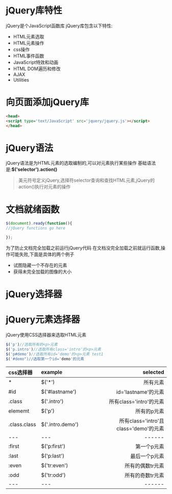 jQuery库特性
===

jQuery是个JavaScript函数库
jQuery库包含以下特性:
* HTML元素选取
* HTML元素操作
* css操作
* HTML事件函数
* JavaScript特效和动画
* HTML DOM遍历和修改
* AJAX
* Utilities

向页面添加jQuery库
===

```html
<head>
<script type='text/JavaScript' src='jquery/jquery.js'></script>
</head>
```
jQuery语法
===

jQuery语法是为HTML元素的选取编制的,可以对元素执行某些操作
基础语法是:**$('selector').action()**
>美元符号定义jQuery,选择符selector查询和查找HTML元素,jQuery的action()执行对元素的操作

文档就绪函数
===

```js
$(document).ready(function(){
//jQuery functions go here

});
```
为了防止文档完全加载之前运行jQuery代码
在文档没完全加载之前就运行函数,操作可能失败,下面是具体的两个例子
* 试图隐藏一个不存在的元素
* 获得未完全加载的图像的大小

jQuery选择器
===

jQuery元素选择器
===

jQuery使用CSS选择器来选取HTML元素
```js
$('p')//选取所有的<p>元素
$('p.intro')//选取所有class='intro'的<p>元素
$('p#demo')//选取所有id='demo'的<p>元素 test1
$('#demo")//选取第一个id='demo'的元素
```
css选择器 | example         |selected         |
:-----|:----------------|----------------:|
\*     |$('*')           |所有元素
\#id   |$('#lastname')   |id='lastname'的元素
\.class|$('.intro')      |所有class='intro'的元素
elememt|$('p')|所有的p元素
\.class.class|$('.intro.demo')|所有class='intro'且class='demo'的元素
---|---|------|
:first|$('p:first')|第一个p元素
:last|$('p:last')|最后一个p元素
:even|$('tr:even')|所有的偶数tr元素
:odd|$('tr:odd')|所有的奇数tr元素
---|---|------
